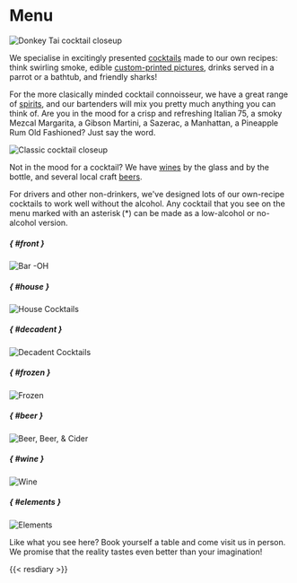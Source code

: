 # Menu

![Donkey Tai cocktail closeup](images/donkeytai.jpeg)

We specialise in excitingly presented [cocktails](#house) made to our
own recipes: think swirling smoke, edible [custom-printed
pictures](../photo/index.md), drinks served in a parrot or a bathtub,
and friendly sharks!

For the more clasically minded cocktail connoisseur, we have a great
range of [spirits](#elements), and our bartenders will mix you pretty
much anything you can think of.  Are you in the mood for a crisp and
refreshing Italian 75, a smoky Mezcal Margarita, a Gibson Martini, a
Sazerac, a Manhattan, a Pineapple Rum Old Fashioned?  Just say the
word.

![Classic cocktail closeup](images/classic.jpeg)

Not in the mood for a cocktail?  We have [wines](#wine) by the glass
and by the bottle, and several local craft [beers](#beer).

For drivers and other non-drinkers, we've designed lots of our
own-recipe cocktails to work well without the alcohol.  Any cocktail
that you see on the menu marked with an asterisk (*) can be made as a
low-alcohol or no-alcohol version.

##### { #front }

![Bar -OH](images/menu/front.png)

##### { #house }

![House Cocktails](images/menu/house.png)

##### { #decadent }

![Decadent Cocktails](images/menu/decadent.png)

##### { #frozen }

![Frozen](images/menu/frozen.png)

##### { #beer }

![Beer, Beer, & Cider](images/menu/beer.png)

##### { #wine }

![Wine](images/menu/wine.png)

##### { #elements }

![Elements](images/menu/elements.png)

Like what you see here?  Book yourself a table and come visit us in
person.  We promise that the reality tastes even better than your
imagination!

{{< resdiary >}}
